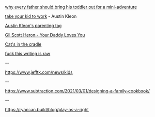 ---
---

[why every father should bring his toddler out for a mini-adventure](https://medium.com/@stefenchow/why-every-father-should-bring-his-toddler-out-for-a-mini-adventure-be147d9490e7)

[take your kid to work](https://austinkleon.com/2018/10/05/take-your-kid-to-work/) - Austin Kleon

[Austin Kleon's parenting tag](http://tumblr.austinkleon.com/tagged/parenting)

[Gil Scott Heron - Your Daddy Loves You](https://www.youtube.com/watch?v=uhAGRzT4bio)

[Cat's in the cradle](https://www.youtube.com/watch?v=KUwjNBjqR-c)

[fuck this writing is raw](https://www.briannawolfson.com/nonfiction)

--

<https://www.jefftk.com/news/kids>

--

<https://www.subtraction.com/2021/03/01/designing-a-family-cookbook/>

--

<https://ryancan.build/blog/play-as-a-right>
